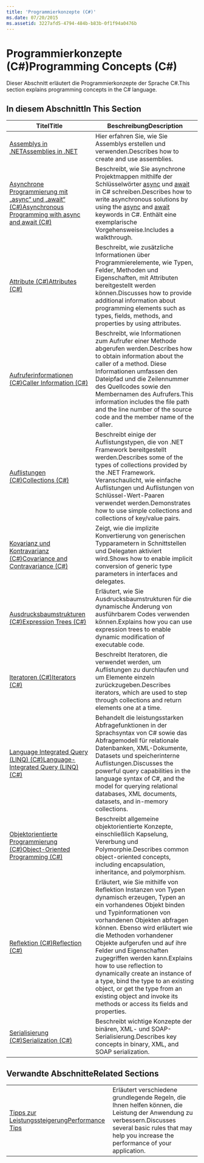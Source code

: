 ```yaml
---
title: 'Programmierkonzepte (C#)'
ms.date: 07/20/2015
ms.assetid: 3227afd5-4794-484b-b83b-0f1f94a0476b
---
```

# <a name="programming-concepts-c"></a><span data-ttu-id="7adb8-102">Programmierkonzepte (C#)</span><span class="sxs-lookup"><span data-stu-id="7adb8-102">Programming Concepts (C#)</span></span>
<span data-ttu-id="7adb8-103">Dieser Abschnitt erläutert die Programmierkonzepte der Sprache C#.</span><span class="sxs-lookup"><span data-stu-id="7adb8-103">This section explains programming concepts in the C# language.</span></span>  
  
## <a name="in-this-section"></a><span data-ttu-id="7adb8-104">In diesem Abschnitt</span><span class="sxs-lookup"><span data-stu-id="7adb8-104">In This Section</span></span>  
  
|<span data-ttu-id="7adb8-105">Titel</span><span class="sxs-lookup"><span data-stu-id="7adb8-105">Title</span></span>|<span data-ttu-id="7adb8-106">Beschreibung</span><span class="sxs-lookup"><span data-stu-id="7adb8-106">Description</span></span>|  
|-----------|-----------------|  
|[<span data-ttu-id="7adb8-107">Assemblys in .NET</span><span class="sxs-lookup"><span data-stu-id="7adb8-107">Assemblies in .NET</span></span>](../../../standard/assembly/index.md)|<span data-ttu-id="7adb8-108">Hier erfahren Sie, wie Sie Assemblys erstellen und verwenden.</span><span class="sxs-lookup"><span data-stu-id="7adb8-108">Describes how to create and use assemblies.</span></span>|  
|[<span data-ttu-id="7adb8-109">Asynchrone Programmierung mit „async“ und „await“ (C#)</span><span class="sxs-lookup"><span data-stu-id="7adb8-109">Asynchronous Programming with async and await (C#)</span></span>](../../../csharp/programming-guide/concepts/async/index.md)|<span data-ttu-id="7adb8-110">Beschreibt, wie Sie asynchrone Projektmappen mithilfe der Schlüsselwörter [async](../../../csharp/language-reference/keywords/async.md) und [await](../../../csharp/language-reference/keywords/await.md) in C# schreiben.</span><span class="sxs-lookup"><span data-stu-id="7adb8-110">Describes how to write asynchronous solutions by using the [async](../../../csharp/language-reference/keywords/async.md) and [await](../../../csharp/language-reference/keywords/await.md) keywords in C#.</span></span> <span data-ttu-id="7adb8-111">Enthält eine exemplarische Vorgehensweise.</span><span class="sxs-lookup"><span data-stu-id="7adb8-111">Includes a walkthrough.</span></span>|  
|[<span data-ttu-id="7adb8-112">Attribute (C#)</span><span class="sxs-lookup"><span data-stu-id="7adb8-112">Attributes (C#)</span></span>](../../../csharp/programming-guide/concepts/attributes/index.md)|<span data-ttu-id="7adb8-113">Beschreibt, wie zusätzliche Informationen über Programmierelemente, wie Typen, Felder, Methoden und Eigenschaften, mit Attributen bereitgestellt werden können.</span><span class="sxs-lookup"><span data-stu-id="7adb8-113">Discusses how to provide additional information about programming elements such as types, fields, methods, and properties by using attributes.</span></span>|  
|[<span data-ttu-id="7adb8-114">Aufruferinformationen (C#)</span><span class="sxs-lookup"><span data-stu-id="7adb8-114">Caller Information (C#)</span></span>](../../../csharp/programming-guide/concepts/caller-information.md)|<span data-ttu-id="7adb8-115">Beschreibt, wie Informationen zum Aufrufer einer Methode abgerufen werden.</span><span class="sxs-lookup"><span data-stu-id="7adb8-115">Describes how to obtain information about the caller of a method.</span></span> <span data-ttu-id="7adb8-116">Diese Informationen umfassen den Dateipfad und die Zeilennummer des Quellcodes sowie den Membernamen des Aufrufers.</span><span class="sxs-lookup"><span data-stu-id="7adb8-116">This information includes the file path and the line number of the source code and the member name of the caller.</span></span>|  
|[<span data-ttu-id="7adb8-117">Auflistungen (C#)</span><span class="sxs-lookup"><span data-stu-id="7adb8-117">Collections (C#)</span></span>](../../../csharp/programming-guide/concepts/collections.md)|<span data-ttu-id="7adb8-118">Beschreibt einige der Auflistungstypen, die von .NET Framework bereitgestellt werden.</span><span class="sxs-lookup"><span data-stu-id="7adb8-118">Describes some of the types of collections provided by the .NET Framework.</span></span> <span data-ttu-id="7adb8-119">Veranschaulicht, wie einfache Auflistungen und Auflistungen von Schlüssel-Wert-Paaren verwendet werden.</span><span class="sxs-lookup"><span data-stu-id="7adb8-119">Demonstrates how to use simple collections and collections of key/value pairs.</span></span>|  
|[<span data-ttu-id="7adb8-120">Kovarianz und Kontravarianz (C#)</span><span class="sxs-lookup"><span data-stu-id="7adb8-120">Covariance and Contravariance (C#)</span></span>](../../../csharp/programming-guide/concepts/covariance-contravariance/index.md)|<span data-ttu-id="7adb8-121">Zeigt, wie die implizite Konvertierung von generischen Typparametern in Schnittstellen und Delegaten aktiviert wird.</span><span class="sxs-lookup"><span data-stu-id="7adb8-121">Shows how to enable implicit conversion of generic type parameters in interfaces and delegates.</span></span>|  
|[<span data-ttu-id="7adb8-122">Ausdrucksbaumstrukturen (C#)</span><span class="sxs-lookup"><span data-stu-id="7adb8-122">Expression Trees (C#)</span></span>](../../../csharp/programming-guide/concepts/expression-trees/index.md)|<span data-ttu-id="7adb8-123">Erläutert, wie Sie Ausdrucksbaumstrukturen für die dynamische Änderung von ausführbarem Codes verwenden können.</span><span class="sxs-lookup"><span data-stu-id="7adb8-123">Explains how you can use expression trees to enable dynamic modification of executable code.</span></span>|  
|[<span data-ttu-id="7adb8-124">Iteratoren (C#)</span><span class="sxs-lookup"><span data-stu-id="7adb8-124">Iterators (C#)</span></span>](../../../csharp/programming-guide/concepts/iterators.md)|<span data-ttu-id="7adb8-125">Beschreibt Iteratoren, die verwendet werden, um Auflistungen zu durchlaufen und um Elemente einzeln zurückzugeben.</span><span class="sxs-lookup"><span data-stu-id="7adb8-125">Describes iterators, which are used to step through collections and return elements one at a time.</span></span>|  
|[<span data-ttu-id="7adb8-126">Language Integrated Query (LINQ) (C#)</span><span class="sxs-lookup"><span data-stu-id="7adb8-126">Language-Integrated Query (LINQ) (C#)</span></span>](../../../csharp/programming-guide/concepts/linq/index.md)|<span data-ttu-id="7adb8-127">Behandelt die leistungsstarken Abfragefunktionen in der Sprachsyntax von C# sowie das Abfragemodell für relationale Datenbanken, XML-Dokumente, Datasets und speicherinterne Auflistungen.</span><span class="sxs-lookup"><span data-stu-id="7adb8-127">Discusses the powerful query capabilities in the language syntax of C#, and the model for querying relational databases, XML documents, datasets, and in-memory collections.</span></span>|  
|[<span data-ttu-id="7adb8-128">Objektorientierte Programmierung (C#)</span><span class="sxs-lookup"><span data-stu-id="7adb8-128">Object-Oriented Programming (C#)</span></span>](../../../csharp/programming-guide/concepts/object-oriented-programming.md)|<span data-ttu-id="7adb8-129">Beschreibt allgemeine objektorientierte Konzepte, einschließlich Kapselung, Vererbung und Polymorphie.</span><span class="sxs-lookup"><span data-stu-id="7adb8-129">Describes common object-oriented concepts, including encapsulation, inheritance, and polymorphism.</span></span>|  
|[<span data-ttu-id="7adb8-130">Reflektion (C#)</span><span class="sxs-lookup"><span data-stu-id="7adb8-130">Reflection (C#)</span></span>](../../../csharp/programming-guide/concepts/reflection.md)|<span data-ttu-id="7adb8-131">Erläutert, wie Sie mithilfe von Reflektion Instanzen von Typen dynamisch erzeugen, Typen an ein vorhandenes Objekt binden und Typinformationen von vorhandenen Objekten abfragen können. Ebenso wird erläutert wie die Methoden vorhandener Objekte aufgerufen und auf ihre Felder und Eigenschaften zugegriffen werden kann.</span><span class="sxs-lookup"><span data-stu-id="7adb8-131">Explains how to use reflection to dynamically create an instance of a type, bind the type to an existing object, or get the type from an existing object and invoke its methods or access its fields and properties.</span></span>|  
|[<span data-ttu-id="7adb8-132">Serialisierung (C#)</span><span class="sxs-lookup"><span data-stu-id="7adb8-132">Serialization (C#)</span></span>](../../../csharp/programming-guide/concepts/serialization/index.md)|<span data-ttu-id="7adb8-133">Beschreibt wichtige Konzepte der binären, XML- und SOAP-Serialisierung.</span><span class="sxs-lookup"><span data-stu-id="7adb8-133">Describes key concepts in binary, XML, and SOAP serialization.</span></span>|  
  
## <a name="related-sections"></a><span data-ttu-id="7adb8-134">Verwandte Abschnitte</span><span class="sxs-lookup"><span data-stu-id="7adb8-134">Related Sections</span></span>  
  
|||  
|---|---|  
|[<span data-ttu-id="7adb8-135">Tipps zur Leistungssteigerung</span><span class="sxs-lookup"><span data-stu-id="7adb8-135">Performance Tips</span></span>](../../../../docs/framework/performance/performance-tips.md) | <span data-ttu-id="7adb8-136">Erläutert verschiedene grundlegende Regeln, die Ihnen helfen können, die Leistung der Anwendung zu verbessern.</span><span class="sxs-lookup"><span data-stu-id="7adb8-136">Discusses several basic rules that may help you increase the performance of your application.</span></span>|
